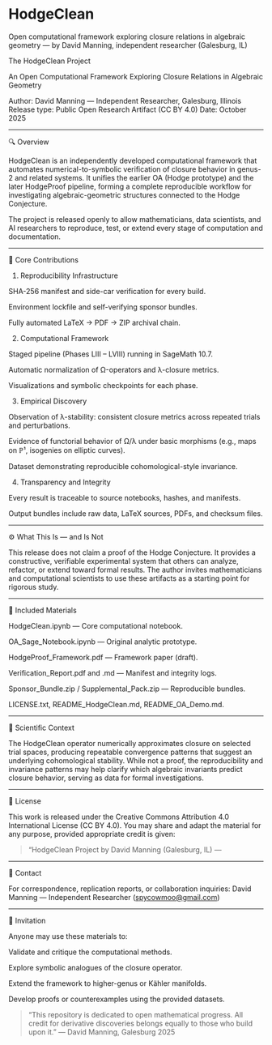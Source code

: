 # HodgeClean
Open computational framework exploring closure relations in algebraic geometry — by David Manning, independent researcher (Galesburg, IL)

The HodgeClean Project

An Open Computational Framework Exploring Closure Relations in Algebraic Geometry

Author: David Manning — Independent Researcher, Galesburg, Illinois
Release type: Public Open Research Artifact (CC BY 4.0)
Date: October 2025


---

🔍 Overview

HodgeClean is an independently developed computational framework that automates numerical-to-symbolic verification of closure behavior in genus-2 and related systems.
It unifies the earlier OA (Hodge prototype) and the later HodgeProof pipeline, forming a complete reproducible workflow for investigating algebraic-geometric structures connected to the Hodge Conjecture.

The project is released openly to allow mathematicians, data scientists, and AI researchers to reproduce, test, or extend every stage of computation and documentation.


---

🧩 Core Contributions

1. Reproducibility Infrastructure

SHA-256 manifest and side-car verification for every build.

Environment lockfile and self-verifying sponsor bundles.

Fully automated LaTeX → PDF → ZIP archival chain.



2. Computational Framework

Staged pipeline (Phases LIII – LVIII) running in SageMath 10.7.

Automatic normalization of Ω-operators and λ-closure metrics.

Visualizations and symbolic checkpoints for each phase.



3. Empirical Discovery

Observation of λ-stability: consistent closure metrics across repeated trials and perturbations.

Evidence of functorial behavior of Ω/λ under basic morphisms (e.g., maps on ℙ¹, isogenies on elliptic curves).

Dataset demonstrating reproducible cohomological-style invariance.



4. Transparency and Integrity

Every result is traceable to source notebooks, hashes, and manifests.

Output bundles include raw data, LaTeX sources, PDFs, and checksum files.





---

⚙️ What This Is — and Is Not

This release does not claim a proof of the Hodge Conjecture.
It provides a constructive, verifiable experimental system that others can analyze, refactor, or extend toward formal results.
The author invites mathematicians and computational scientists to use these artifacts as a starting point for rigorous study.


---

📁 Included Materials

HodgeClean.ipynb — Core computational notebook.

OA_Sage_Notebook.ipynb — Original analytic prototype.

HodgeProof_Framework.pdf — Framework paper (draft).

Verification_Report.pdf and .md — Manifest and integrity logs.

Sponsor_Bundle.zip / Supplemental_Pack.zip — Reproducible bundles.

LICENSE.txt, README_HodgeClean.md, README_OA_Demo.md.



---

🧠 Scientific Context

The HodgeClean operator  numerically approximates closure on selected trial spaces, producing repeatable convergence patterns that suggest an underlying cohomological stability.
While not a proof, the reproducibility and invariance patterns may help clarify which algebraic invariants predict closure behavior, serving as data for formal investigations.


---

📜 License

This work is released under the Creative Commons Attribution 4.0 International License (CC BY 4.0).
You may share and adapt the material for any purpose, provided appropriate credit is given:

> “HodgeClean Project by David Manning (Galesburg, IL) —




---

💬 Contact

For correspondence, replication reports, or collaboration inquiries:
David Manning — Independent Researcher
(spycowmoo@gmail.com)


---

🚀 Invitation

Anyone may use these materials to:

Validate and critique the computational methods.

Explore symbolic analogues of the closure operator.

Extend the framework to higher-genus or Kähler manifolds.

Develop proofs or counterexamples using the provided datasets.


> “This repository is dedicated to open mathematical progress.
All credit for derivative discoveries belongs equally to those who build upon it.”
— David Manning, Galesburg 2025
